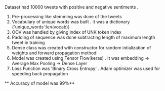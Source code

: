 Dataset had 10000 tweets with positive and negative sentiments .
1) Pre-processing like stemming was done of the tweets
2) Vocabulary of unique words was built . It was a dictionary {'unique_words':len(vocab)}
3) OOV was handled by giving index of UNK token index
4) Padding of sequence was done subtracting length of maximum length tweet in training
5) Dense class was created with constructor for random intialization of weights and forward propagation method
6) Model was created using Tensor Flow(keras) . It was embedding -> Average Max Pooling -> Dense Layer
7) Loss Function was 'Binary Cross Entropy' . Adam optimizer was used for speeding back propagation




** Accuracy of model was 99%**
